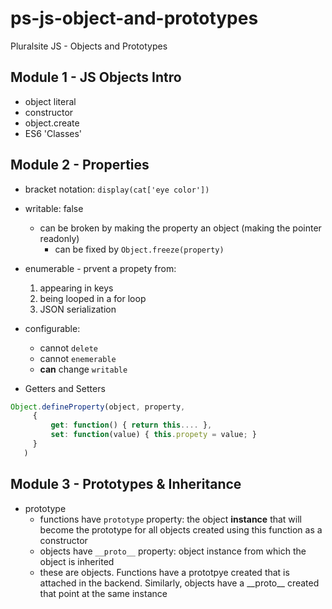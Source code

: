 # ps-js-object-and-prototypes

Pluralsite JS - Objects and Prototypes

## Module 1 - JS Objects Intro

* object literal
* constructor
* object.create
* ES6 'Classes'

## Module 2 - Properties

* bracket notation: `display(cat['eye color'])`
* writable: false
  * can be broken by making the property an object (making the pointer readonly)
    * can be fixed by `Object.freeze(property)`
* enumerable - prvent a propety from:
  1. appearing in keys
  1. being looped in a for loop
  1. JSON serialization
* configurable:
  * cannot `delete`
  * cannot `enemerable`
  * **can** change `writable`

* Getters and Setters

```javascript
Object.defineProperty(object, property,
     {
         get: function() { return this.... },
         set: function(value) { this.propety = value; }
     }
   )
```

## Module 3 - Prototypes & Inheritance

* prototype
  * functions have `prototype` property: the object **instance** that will become the prototype for all objects created using this function as a constructor
  * objects have `__proto__` property: object instance from which the object is inherited
  * these are objects. Functions have a prototpye created that is attached in the backend.  Similarly, objects have a \_\_proto\_\_ created that point at the same instance